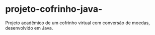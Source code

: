 # projeto-cofrinho-java-
Projeto acadêmico de um cofrinho virtual com conversão de moedas, desenvolvido em Java.

